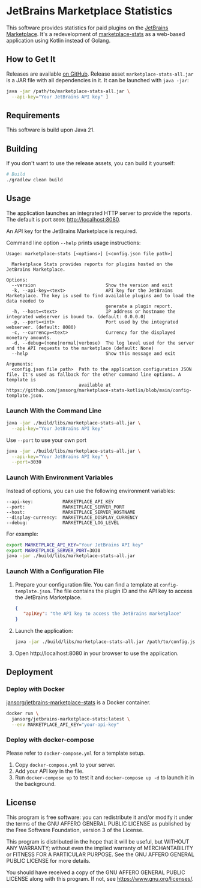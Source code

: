 # JetBrains Marketplace Statistics

This software provides statistics for paid plugins on the [JetBrains Marketplace](https://plugins.jetbrains.com/).
It's a redevelopment of [marketplace-stats](https://github.com/jansorg/marketplace-stats) as a web-based application using Kotlin instead of
Golang.

## How to Get It

Releases are available [on GitHub](https://github.com/jansorg/marketplace-stats-kotlin/releases).
Release asset `marketplace-stats-all.jar` is a JAR file with all dependencies in it.
It can be launched with `java -jar`:

```bash
java -jar /path/to/marketplace-stats-all.jar \
  --api-key="Your JetBrains API key" ]
```

## Requirements

This software is build upon Java 21.

## Building

If you don't want to use the release assets, you can build it yourself:

```bash
# Build
./gradlew clean build
```

## Usage

The application launches an integrated HTTP server to provide the reports.
The default is port `8080`: [http://localhost:8080](http://localhost:8080).

An API key for the JetBrains Marketplace is required.

Command line option `--help` prints usage instructions:

```text
Usage: marketplace-stats [<options>] [<config.json file path>]

  Marketplace Stats provides reports for plugins hosted on the JetBrains Marketplace.

Options:
  --version                          Show the version and exit
  -k, --api-key=<text>               API key for the JetBrains Marketplace. The key is used to find available plugins and to load the data needed to
                                     generate a plugin report.
  -h, --host=<text>                  IP address or hostname the integrated webserver is bound to. (default: 0.0.0.0)
  -p, --port=<int>                   Port used by the integrated webserver. (default: 8080)
  -c, --currency=<text>              Currency for the displayed monetary amounts.
  -d, --debug=(none|normal|verbose)  The log level used for the server and the API requests to the marketplace (default: None)
  --help                             Show this message and exit

Arguments:
  <config.json file path>  Path to the application configuration JSON file. It's used as fallback for the other command line options. A template is
                           available at https://github.com/jansorg/marketplace-stats-kotlin/blob/main/config-template.json.
```

### Launch With the Command Line

```bash
java -jar ./build/libs/marketplace-stats-all.jar \
  --api-key="Your JetBrains API key"
```

Use `--port` to use your own port

```bash
java -jar ./build/libs/marketplace-stats-all.jar \
  --api-key="Your JetBrains API key" \
  --port=3030
```

### Launch With Environment Variables

Instead of options, you can use the following environment variables:

```text
--api-key:           MARKETPLACE_API_KEY
--port:              MARKETPLACE_SERVER_PORT
--host:              MARKETPLACE_SERVER_HOSTNAME
--display-currency:  MARKETPLACE_DISPLAY_CURRENCY
--debug:             MARKETPLACE_LOG_LEVEL
```

For example:

```bash
export MARKETPLACE_API_KEY="Your JetBrains API key"
export MARKETPLACE_SERVER_PORT=3030
java -jar ./build/libs/marketplace-stats-all.jar
```

### Launch With a Configuration File

1. Prepare your configuration file. You can find a template at `config-template.json`. The file contains the plugin ID and the API key to
   access the JetBrains Marketplace.
   ```json
   {
      "apiKey": "the API key to access the JetBrains marketplace"
   }
   ```
2. Launch the application:
    ```bash
    java -jar ./build/libs/marketplace-stats-all.jar /path/to/config.json
    ```
3. Open http://localhost:8080 in your browser to use the application.

## Deployment

### Deploy with Docker

[jansorg/jetbrains-marketplace-stats](https://hub.docker.com/r/jansorg/jetbrains-marketplace-stats) is a Docker container.

```bash
docker run \
  jansorg/jetbrains-marketplace-stats:latest \
  --env MARKETPLACE_API_KEY="your-api-key" 
```

### Deploy with docker-compose

Please refer to `docker-compose.yml` for a template setup.

1. Copy `docker-compose.yml` to your server.
2. Add your API key in the file.
3. Run `docker-compose up` to test it and `docker-compose up -d` to launch it in the background.

## License

This program is free software: you can redistribute it and/or modify it under the terms of the GNU AFFERO GENERAL PUBLIC LICENSE as
published by the Free Software Foundation, version 3 of the License.

This program is distributed in the hope that it will be useful, but WITHOUT ANY WARRANTY; without even the implied warranty of
MERCHANTABILITY or FITNESS FOR A PARTICULAR PURPOSE. See the GNU AFFERO GENERAL PUBLIC LICENSE for more details.

You should have received a copy of the GNU AFFERO GENERAL PUBLIC LICENSE along with this program. If not,
see <https://www.gnu.org/licenses/>.